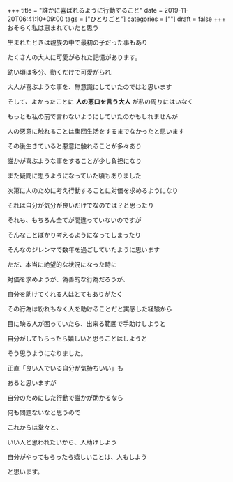 +++
title = "誰かに喜ばれるように行動すること"
date = 2019-11-20T06:41:10+09:00
tags = ["ひとりごと"]
categories = [""]
draft = false
+++
おそらく私は恵まれていたと思う

生まれたときは親族の中で最初の子だった事もあり

たくさんの大人に可愛がられた記憶があります。

幼い頃は多分、動くだけで可愛がられ

大人が喜ぶような事を、無意識にしていたのではと思います

そして、よかったことに __人の悪口を言う大人__ が私の周りにはいなく

もっとも私の前で言わないようにしていたのかもしれませんが

人の悪意に触れることは集団生活をするまでなかったと思います

その後生きていると悪意に触れることが多々あり

誰かが喜ぶような事をすることが少し負担になり

また疑問に思うようになっていた頃もありました

次第に人のために考え行動することに対価を求めるようになり

それは自分が気分が良いだけでなのでは？と思ったり

それも、もちろん全てが間違っていないのですが

そんなことばかり考えるようになってしまったり

そんなのジレンマで数年を過ごしていたように思います

ただ、本当に絶望的な状況になった時に

対価を求めようが、偽善的な行為だろうが、

自分を助けてくれる人はとてもありがたく

その行為は紛れもなく人を助けることだと実感した経験から

目に映る人が困っていたら、出来る範囲で手助けしようと

自分がしてもらったら嬉しいと思うことはしようと

そう思うようになりました。

正直「良い人でいる自分が気持ちいい」も

あると思いますが

自分のためにした行動で誰かが助かるなら

何も問題ないなと思うので

これからは堂々と、

いい人と思われたいから、人助けしよう

自分がやってもらったら嬉しいことは、人もしよう

と思います。
